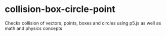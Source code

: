 # collision-box-circle-point
Checks collision of vectors, points, boxes and circles using p5.js as well as math and physics concepts
